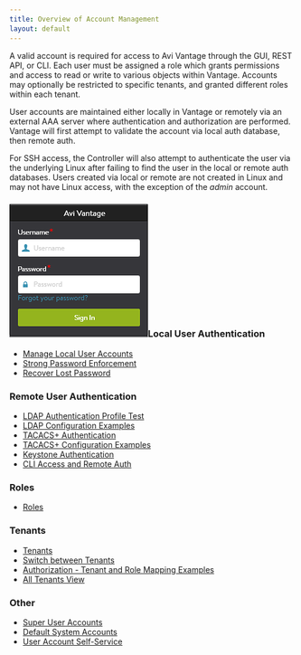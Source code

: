 ```yaml
---
title: Overview of Account Management
layout: default
---
```

A valid account is required for access to Avi Vantage through the GUI, REST API, or CLI. Each user must be assigned a role which grants permissions and access to read or write to various objects within Vantage. Accounts may optionally be restricted to specific tenants, and granted different roles within each tenant.

User accounts are maintained either locally in Vantage or remotely via an external AAA server where authentication and authorization are performed.  Vantage will first attempt to validate the account via local auth database, then remote auth.

For SSH access, the Controller will also attempt to authenticate the user via the underlying Linux after failing to find the user in the local or remote auth databases.  Users created via local or remote are not created in Linux and may not have Linux access, with the exception of the *admin* account.

### <a href="img/Login.png"><img class="size-full wp-image-13315 alignright" src="img/Login.png" alt="Login" width="245" height="235"></a>Local User Authentication

* <a href="/docs/16.2.2/manage-local-user-accounts">Manage Local User Accounts</a>
* <a href="/docs/16.2.2/strong-password-enforcement">Strong Password Enforcement</a>
* <a href="/docs/16.2.2/password-recovery">Recover Lost Password</a> 

### Remote User Authentication

* <a href="/docs/16.2.2/ldap-auth-profile-test">LDAP Authentication Profile Test</a>
* <a href="/docs/16.2.2/ldap-configuration-examples">LDAP Configuration Examples</a>
* <a href="/docs/16.2.2/tacacs-authentication">TACACS+ Authentication</a>
* <a href="/docs/16.2.2/tacacs-configuration-examples">TACACS+ Configuration Examples</a>
* <a href="/docs/16.2.2/keystone-authentication">Keystone Authentication</a>
* <a href="/docs/16.2.2/cli-access">CLI Access and Remote Auth</a> 

### Roles

* <a href="/docs/16.2.2/user-account-roles">Roles</a> 

### Tenants

* <a href="/docs/16.2.2/tenants">Tenants</a>
* <a href="/docs/16.2.2/switch-between-tenants">Switch between Tenants</a>
* <a href="/docs/16.2.2/authorization-tenant-and-role-mapping-examples">Authorization - Tenant and Role Mapping Examples</a>
* <a href="/docs/16.2.2/all-tenants-view">All Tenants View</a> 

### Other

* <a href="/docs/16.2.2/super-user-accounts">Super User Accounts</a>
* <a href="/docs/16.2.2/default-system-accounts">Default System Accounts</a>
* <a href="/docs/16.2.2/user-account-self-service">User Account Self-Service</a> 

 

